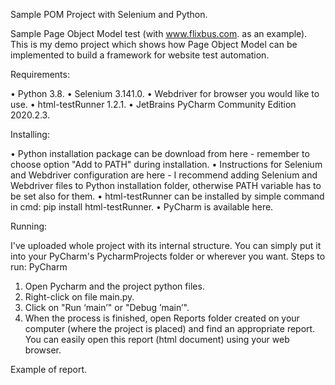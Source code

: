 Sample POM Project with Selenium and Python.

Sample Page Object Model test (with www.flixbus.com. as an example).
This is my demo project which shows how Page Object Model can be implemented to build a framework for website test automation.

Requirements:

•	Python 3.8.
•	Selenium 3.141.0.
•	Webdriver for browser you would like to use.
•	html-testRunner 1.2.1.
•	JetBrains PyCharm Community Edition 2020.2.3.

Installing:

•	Python installation package can be download from here - remember to choose option "Add to PATH" during installation.
•	Instructions for Selenium and Webdriver configuration are here - I recommend adding Selenium and Webdriver files to Python installation folder, otherwise PATH variable has to be set also for them.
•	html-testRunner can be installed by simple command in cmd: pip install html-testRunner.
•	PyCharm is available here.

Running:

I've uploaded  whole project with its internal structure. You can simply put it into your PyCharm's PycharmProjects folder or wherever you want.
Steps to run:
PyCharm
1.	Open Pycharm and the project python files.
2.	Right-click on file main.py.
3.	Click on "Run ‘main’" or "Debug ’main’".
4.	When the process is finished, open Reports folder created on your computer (where the project is placed) and find an appropriate report. You can easily open this report (html document) using your web browser.

Example of report.
